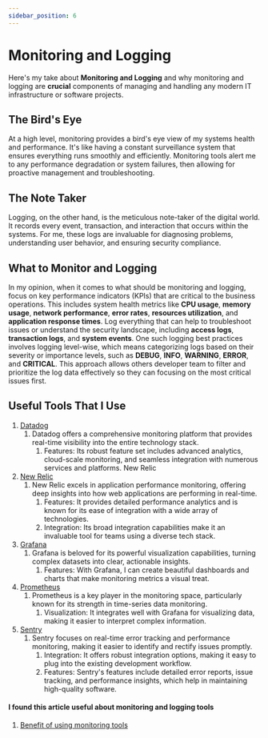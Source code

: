 ```yaml
---
sidebar_position: 6
---
```


# Monitoring and Logging

Here's my take about **Monitoring and Logging** and why monitoring and logging are **crucial** components of managing and handling any modern IT infrastructure or software projects.

## The Bird's Eye
At a high level, monitoring provides a bird's eye view of my systems health and performance. It's like having a constant surveillance system that ensures everything runs smoothly and efficiently. Monitoring tools alert me to any performance degradation or system failures, then allowing for proactive management and troubleshooting.

## The Note Taker
Logging, on the other hand, is the meticulous note-taker of the digital world. It records every event, transaction, and interaction that occurs within the systems. For me, these logs are invaluable for diagnosing problems, understanding user behavior, and ensuring security compliance. 

## What to Monitor and Logging
In my opinion, when it comes to what should be monitoring and logging, focus on key performance indicators (KPIs) that are critical to the business operations. This includes system health metrics like **CPU usage**, **memory usage**, **network performance**, **error rates**, **resources utilization**, and **application response times**. Log everything that can help to troubleshoot issues or understand the security landscape, including **access logs**, **transaction logs**, and **system events**. One such logging best practices involves logging level-wise, which means categorizing logs based on their severity or importance levels, such as **DEBUG**, **INFO**, **WARNING**, **ERROR**, and **CRITICAL**. This approach allows others developer team to filter and prioritize the log data effectively so they can focusing on the most critical issues first.

## Useful Tools That I Use
1. [Datadog](https://www.datadoghq.com/)
   1. Datadog offers a comprehensive monitoring platform that provides real-time visibility into the entire technology stack.
      1. Features: Its robust feature set includes advanced analytics, cloud-scale monitoring, and seamless integration with numerous services and platforms.
New Relic
1. [New Relic](https://newrelic.com/)
   1. New Relic excels in application performance monitoring, offering deep insights into how web applications are performing in real-time.
      1. Features: It provides detailed performance analytics and is known for its ease of integration with a wide array of technologies.
      2. Integration: Its broad integration capabilities make it an invaluable tool for teams using a diverse tech stack.
2. [Grafana](https://grafana.com/)
   1. Grafana is beloved for its powerful visualization capabilities, turning complex datasets into clear, actionable insights.
      1. Features: With Grafana, I can create beautiful dashboards and charts that make monitoring metrics a visual treat.
3. [Prometheus](https://prometheus.io/)
   1. Prometheus is a key player in the monitoring space, particularly known for its strength in time-series data monitoring.
      1. Visualization: It integrates well with Grafana for visualizing data, making it easier to interpret complex information.
4. [Sentry](https://sentry.io/welcome/)
   1. Sentry focuses on real-time error tracking and performance monitoring, making it easier to identify and rectify issues promptly.
      1. Integration: It offers robust integration options, making it easy to plug into the existing development workflow.
      2. Features: Sentry's features include detailed error reports, issue tracking, and performance insights, which help in maintaining high-quality software.

#### I found this article useful about monitoring and logging tools

1. [Benefit of using monitoring tools](https://thefrugalarchitect.com/laws/unobserved-systems-lead-to-unknown-costs.html)

